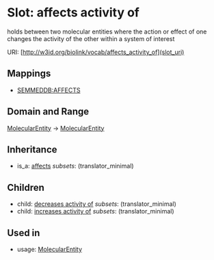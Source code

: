 # Slot: affects activity of


holds between two molecular entities where the action or effect of one changes the activity of the other within a system of interest

URI: [http://w3id.org/biolink/vocab/affects_activity_of](slot_uri)
## Mappings

 * [SEMMEDDB:AFFECTS](http://purl.obolibrary.org/obo/SEMMEDDB_AFFECTS)
## Domain and Range

[MolecularEntity](MolecularEntity.md) -> [MolecularEntity](MolecularEntity.md)
## Inheritance

 *  is_a: [affects](affects.md) *subsets*: (translator_minimal)
## Children

 *  child: [decreases activity of](decreases_activity_of.md) *subsets*: (translator_minimal)
 *  child: [increases activity of](increases_activity_of.md) *subsets*: (translator_minimal)
## Used in

 *  usage: [MolecularEntity](MolecularEntity.md)
